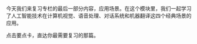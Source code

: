 
今天我们来复习专栏的最后一部分内容，应用场景。在这个模块里，我们一起学习了人工智能技术在计算机视觉、语音处理、对话系统和机器翻译这四个经典场景的应用。

点击要点卡，直达你最需要复习的那篇。

[<img src="https://static001.geekbang.org/resource/image/d9/aa/d99c200046dc728cb8977c02bdec07aa.jpg" alt="">](https://time.geekbang.org/column/article/4020)

[<img src="https://static001.geekbang.org/resource/image/2c/13/2cafffd82d32c23a0c3ccbee4aee0913.jpg" alt="">](https://time.geekbang.org/column/article/4021)

[<img src="https://static001.geekbang.org/resource/image/9e/62/9e2357643a257b218f8a6c55694f3462.jpg" alt="">](https://time.geekbang.org/column/article/4022)

[<img src="https://static001.geekbang.org/resource/image/e3/5b/e337c988eefbf0cfc8d6a30df3e3755b.jpg" alt="">](https://time.geekbang.org/column/article/4023)


